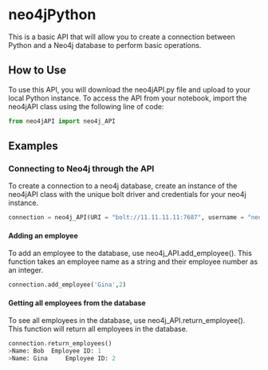 # neo4jPython

This is a basic API that will allow you to create a connection between Python and a Neo4j database to perform basic operations.

## How to Use

To use this API, you will download the neo4jAPI.py file and upload to your local Python instance. To access the API from your notebook, import the neo4jAPI class using the following line of code:

```python
from neo4jAPI import neo4j_API
```

## Examples

### Connecting to Neo4j through the API

To create a connection to a neo4j database, create an instance of the neo4jAPI class with the unique bolt driver and credentials for your neo4j instance.

```python
connection = neo4j_API(URI = "bolt://11.11.11.11:7687", username = "neo4j", password = "password")
```

#### Adding an employee

To add an employee to the database, use neo4j_API.add_employee(). This function takes an employee name as a string and their employee number as an integer.

```python
connection.add_employee('Gina',2)
```

#### Getting all employees from the database

To see all employees in the database, use neo4j_API.return_employee(). This function will return all employees in the database.

```python
connection.return_employees()
>Name: Bob 	Employee ID: 1
>Name: Gina 	Employee ID: 2
```
